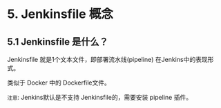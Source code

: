 # 5. Jenkinsfile 概念

## 5.1 Jenkinsfile 是什么？

Jenkinsfile 就是1个文本文件，即部署流水线(pipeline) 在Jenkins中的表现形式。

类似于 Docker 中的 Dockerfile文件。

`注意`: Jenkins默认是不支持 Jenkinsfile的，需要安装 pipeline 插件。
